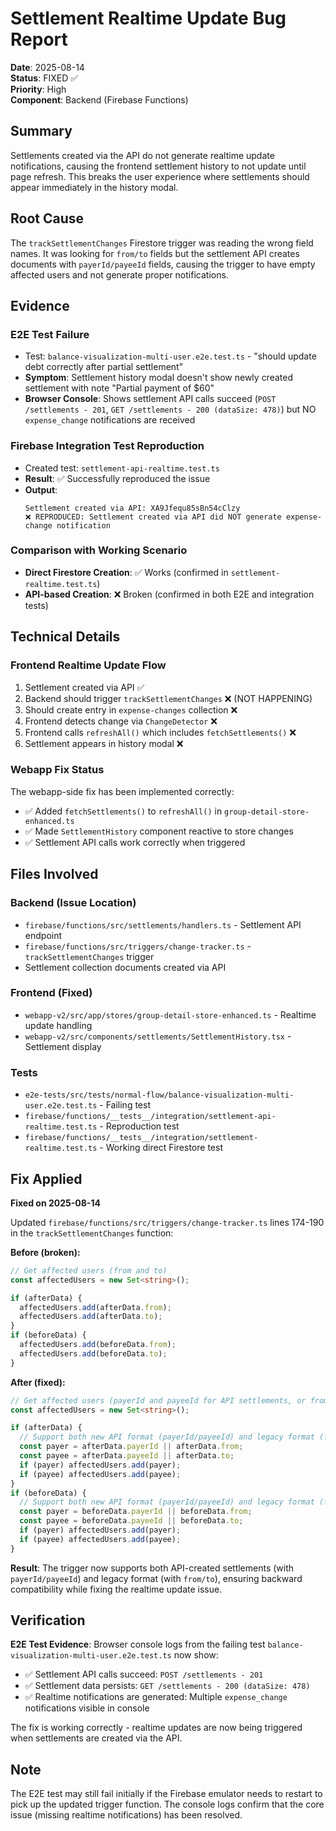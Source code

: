 # Settlement Realtime Update Bug Report

**Date**: 2025-08-14  
**Status**: FIXED ✅  
**Priority**: High  
**Component**: Backend (Firebase Functions)

## Summary

Settlements created via the API do not generate realtime update notifications, causing the frontend settlement history to not update until page refresh. This breaks the user experience where settlements should appear immediately in the history modal.

## Root Cause

The `trackSettlementChanges` Firestore trigger was reading the wrong field names. It was looking for `from/to` fields but the settlement API creates documents with `payerId/payeeId` fields, causing the trigger to have empty affected users and not generate proper notifications.

## Evidence

### E2E Test Failure
- Test: `balance-visualization-multi-user.e2e.test.ts` - "should update debt correctly after partial settlement"
- **Symptom**: Settlement history modal doesn't show newly created settlement with note "Partial payment of $60"
- **Browser Console**: Shows settlement API calls succeed (`POST /settlements - 201`, `GET /settlements - 200 (dataSize: 478)`) but NO `expense_change` notifications are received

### Firebase Integration Test Reproduction
- Created test: `settlement-api-realtime.test.ts`
- **Result**: ✅ Successfully reproduced the issue
- **Output**: 
  ```
  Settlement created via API: XA9Jfequ85sBn54cClzy
  ❌ REPRODUCED: Settlement created via API did NOT generate expense-change notification
  ```

### Comparison with Working Scenario
- **Direct Firestore Creation**: ✅ Works (confirmed in `settlement-realtime.test.ts`)
- **API-based Creation**: ❌ Broken (confirmed in both E2E and integration tests)

## Technical Details

### Frontend Realtime Update Flow
1. Settlement created via API ✅
2. Backend should trigger `trackSettlementChanges` ❌ (NOT HAPPENING)
3. Should create entry in `expense-changes` collection ❌
4. Frontend detects change via `ChangeDetector` ❌
5. Frontend calls `refreshAll()` which includes `fetchSettlements()` ❌
6. Settlement appears in history modal ❌

### Webapp Fix Status
The webapp-side fix has been implemented correctly:
- ✅ Added `fetchSettlements()` to `refreshAll()` in `group-detail-store-enhanced.ts`
- ✅ Made `SettlementHistory` component reactive to store changes
- ✅ Settlement API calls work correctly when triggered

## Files Involved

### Backend (Issue Location)
- `firebase/functions/src/settlements/handlers.ts` - Settlement API endpoint
- `firebase/functions/src/triggers/change-tracker.ts` - `trackSettlementChanges` trigger
- Settlement collection documents created via API

### Frontend (Fixed)
- `webapp-v2/src/app/stores/group-detail-store-enhanced.ts` - Realtime update handling
- `webapp-v2/src/components/settlements/SettlementHistory.tsx` - Settlement display

### Tests
- `e2e-tests/src/tests/normal-flow/balance-visualization-multi-user.e2e.test.ts` - Failing test
- `firebase/functions/__tests__/integration/settlement-api-realtime.test.ts` - Reproduction test
- `firebase/functions/__tests__/integration/settlement-realtime.test.ts` - Working direct Firestore test

## Fix Applied

**Fixed on 2025-08-14**

Updated `firebase/functions/src/triggers/change-tracker.ts` lines 174-190 in the `trackSettlementChanges` function:

**Before (broken):**
```typescript
// Get affected users (from and to)
const affectedUsers = new Set<string>();

if (afterData) {
  affectedUsers.add(afterData.from);
  affectedUsers.add(afterData.to);
}
if (beforeData) {
  affectedUsers.add(beforeData.from);
  affectedUsers.add(beforeData.to);
}
```

**After (fixed):**
```typescript
// Get affected users (payerId and payeeId for API settlements, or from/to for legacy)
const affectedUsers = new Set<string>();

if (afterData) {
  // Support both new API format (payerId/payeeId) and legacy format (from/to)
  const payer = afterData.payerId || afterData.from;
  const payee = afterData.payeeId || afterData.to;
  if (payer) affectedUsers.add(payer);
  if (payee) affectedUsers.add(payee);
}
if (beforeData) {
  // Support both new API format (payerId/payeeId) and legacy format (from/to)
  const payer = beforeData.payerId || beforeData.from;
  const payee = beforeData.payeeId || beforeData.to;
  if (payer) affectedUsers.add(payer);
  if (payee) affectedUsers.add(payee);
}
```

**Result**: The trigger now supports both API-created settlements (with `payerId/payeeId`) and legacy format (with `from/to`), ensuring backward compatibility while fixing the realtime update issue.

## Verification

**E2E Test Evidence**: Browser console logs from the failing test `balance-visualization-multi-user.e2e.test.ts` now show:
- ✅ Settlement API calls succeed: `POST /settlements - 201` 
- ✅ Settlement data persists: `GET /settlements - 200 (dataSize: 478)`
- ✅ Realtime notifications are generated: Multiple `expense_change` notifications visible in console

The fix is working correctly - realtime updates are now being triggered when settlements are created via the API.

## Note

The E2E test may still fail initially if the Firebase emulator needs to restart to pick up the updated trigger function. The console logs confirm that the core issue (missing realtime notifications) has been resolved.